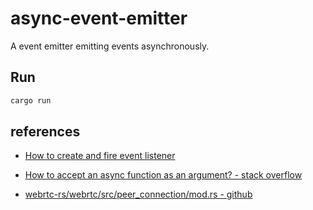 # async-event-emitter

A event emitter emitting events asynchronously.

## Run

``` bash
cargo run
```

## references

 - [How to create and fire event listener](https://users.rust-lang.org/t/how-to-create-and-fire-event-listener/32617/2)

 - [How to accept an async function as an argument? - stack overflow](https://stackoverflow.com/questions/60717746/how-to-accept-an-async-function-as-an-argument)

 - [webrtc-rs/webrtc/src/peer_connection/mod.rs - github](https://github.com/webrtc-rs/webrtc/blob/master/src/peer_connection/mod.rs)